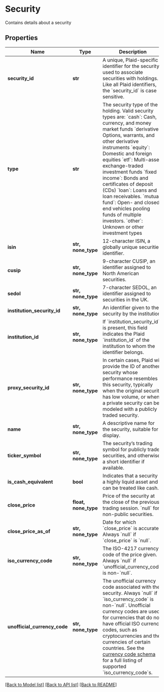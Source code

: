# Security

Contains details about a security
## Properties
Name | Type | Description | Notes
------------ | ------------- | ------------- | -------------
**security_id** | **str** | A unique, Plaid-specific identifier for the security, used to associate securities with holdings. Like all Plaid identifiers, the &#x60;security_id&#x60; is case sensitive. | 
**type** | **str** | The security type of the holding. Valid security types are:  &#x60;cash&#x60;: Cash, currency, and money market funds  &#x60;derivative&#x60;: Options, warrants, and other derivative instruments  &#x60;equity&#x60;: Domestic and foreign equities  &#x60;etf&#x60;: Multi-asset exchange-traded investment funds  &#x60;fixed income&#x60;: Bonds and certificates of deposit (CDs)  &#x60;loan&#x60;: Loans and loan receivables.  &#x60;mutual fund&#x60;: Open- and closed-end vehicles pooling funds of multiple investors.  &#x60;other&#x60;: Unknown or other investment types | 
**isin** | **str, none_type** | 12-character ISIN, a globally unique securities identifier. | [optional] 
**cusip** | **str, none_type** | 9-character CUSIP, an identifier assigned to North American securities. | [optional] 
**sedol** | **str, none_type** | 7-character SEDOL, an identifier assigned to securities in the UK. | [optional] 
**institution_security_id** | **str, none_type** | An identifier given to the security by the institution | [optional] 
**institution_id** | **str, none_type** | If &#x60;institution_security_id&#x60; is present, this field indicates the Plaid &#x60;institution_id&#x60; of the institution to whom the identifier belongs. | [optional] 
**proxy_security_id** | **str, none_type** | In certain cases, Plaid will provide the ID of another security whose performance resembles this security, typically when the original security has low volume, or when a private security can be modeled with a publicly traded security. | [optional] 
**name** | **str, none_type** | A descriptive name for the security, suitable for display. | [optional] 
**ticker_symbol** | **str, none_type** | The security’s trading symbol for publicly traded securities, and otherwise a short identifier if available. | [optional] 
**is_cash_equivalent** | **bool** | Indicates that a security is a highly liquid asset and can be treated like cash. | [optional] 
**close_price** | **float, none_type** | Price of the security at the close of the previous trading session. &#x60;null&#x60; for non-public securities. | [optional] 
**close_price_as_of** | **str, none_type** | Date for which &#x60;close_price&#x60; is accurate. Always &#x60;null&#x60; if &#x60;close_price&#x60; is &#x60;null&#x60;. | [optional] 
**iso_currency_code** | **str, none_type** | The ISO-4217 currency code of the price given. Always &#x60;null&#x60; if &#x60;unofficial_currency_code&#x60; is non-&#x60;null&#x60;. | [optional] 
**unofficial_currency_code** | **str, none_type** | The unofficial currency code associated with the security. Always &#x60;null&#x60; if &#x60;iso_currency_code&#x60; is non-&#x60;null&#x60;. Unofficial currency codes are used for currencies that do not have official ISO currency codes, such as cryptocurrencies and the currencies of certain countries.  See the [currency code schema](/docs/api/accounts#currency-code-schema) for a full listing of supported &#x60;iso_currency_code&#x60;s. | [optional] 

[[Back to Model list]](../README.md#documentation-for-models) [[Back to API list]](../README.md#documentation-for-api-endpoints) [[Back to README]](../README.md)



